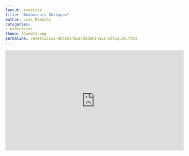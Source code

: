 ```yaml
---
layout: exercise
title: "Abdominais Oblíquos"
author: Luís Ramalho
categories: 
- exercicios
thumb: thumb11.png
permalink: /exercicios-abdominais/abdominais-obliquos.html
---
```


<iframe src="https://www.youtube.com/embed/ukFYvLr0mZ4" frameborder="0" width="560" height="315"></iframe>
